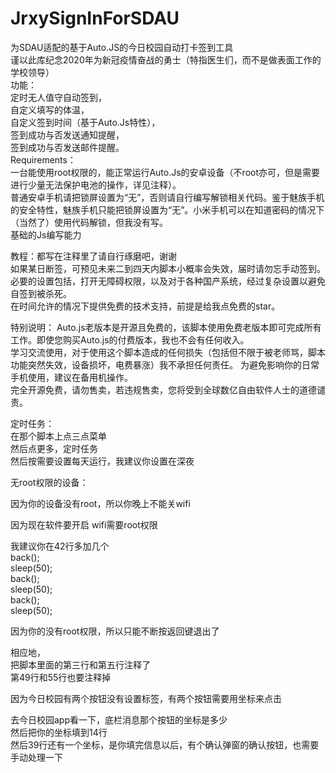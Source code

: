 # JrxySignInForSDAU
为SDAU适配的基于Auto.JS的今日校园自动打卡签到工具   
谨以此库纪念2020年为新冠疫情奋战的勇士（特指医生们，而不是做表面工作的学校领导）  
功能：  
定时无人值守自动签到，  
自定义填写的体温，  
自定义签到时间（基于Auto.Js特性），  
签到成功与否发送通知提醒，  
签到成功与否发送邮件提醒。  
Requirements：  
一台能使用root权限的，能正常运行Auto.Js的安卓设备（不root亦可，但是需要进行少量无法保护电池的操作，详见注释）。  
普通安卓手机请把锁屏设置为“无”，否则请自行编写解锁相关代码。鉴于魅族手机的安全特性，魅族手机只能把锁屏设置为“无”。小米手机可以在知道密码的情况下（当然了）使用代码解锁，但我没有写。  
基础的Js编写能力  

教程：都写在注释里了请自行琢磨吧，谢谢  
如果某日断签，可预见未来二到四天内脚本小概率会失效，届时请勿忘手动签到。
必要的设置包括，打开无障碍权限，以及对于各种国产系统，经过复杂设置以避免自签到被杀死。  
在时间允许的情况下提供免费的技术支持，前提是给我点免费的star。  
 
特别说明：
Auto.js老版本是开源且免费的，该脚本使用免费老版本即可完成所有工作。即使您购买Auto.js的付费版本，我也不会有任何收入。  
学习交流使用，对于使用这个脚本造成的任何损失（包括但不限于被老师骂，脚本功能突然失效，设备损坏，电费暴涨）我不承担任何责任。
为避免影响你的日常手机使用，建议在备用机操作。  
完全开源免费，请勿售卖，若违规售卖，您将受到全球数亿自由软件人士的道德谴责。  

定时任务：  
在那个脚本上点三点菜单  
然后点更多，定时任务  
然后按需要设置每天运行，我建议你设置在深夜  

无root权限的设备：  


因为你的设备没有root，所以你晚上不能关wifi  

因为现在软件要开启 wifi需要root权限  

我建议你在42行多加几个  
back();   
sleep(50);  
back();  
sleep(50);  
back();    
sleep(50);  


因为你的没有root权限，所以只能不断按返回键退出了  

相应地，  
把脚本里面的第三行和第五行注释了  
第49行和55行也要注释掉  



因为今日校园有两个按钮没有设置标签，有两个按钮需要用坐标来点击  


去今日校园app看一下，底栏消息那个按钮的坐标是多少  
然后把你的坐标填到14行  
然后39行还有一个坐标，是你填完信息以后，有个确认弹窗的确认按钮，也需要手动处理一下  






